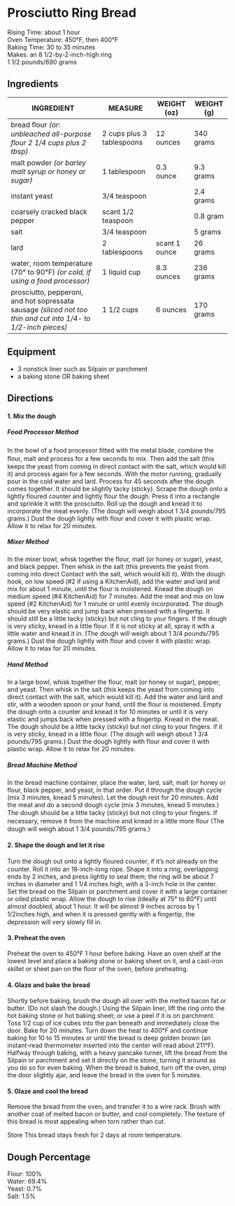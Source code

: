 # Prosciutto Ring Bread
Rising Time: about 1 hour  
Oven Temperature: 450°F, then 400°F  
Baking Time: 30 to 35 minutes  
Makes: an 8 1/2-by-2-inch-high ring  
1 1/2 pounds/690 grams  

## Ingredients
| INGREDIENT | MEASURE | WEIGHT (oz) | WEIGHT (g) |
| --- | --- | --- | --- |
| bread ﬂour *(or: unbleached all-purpose flour  2 1/4 cups plus 2 tbsp)* | 2 cups plus 3 tablespoons | 12 ounces | 340 grams |
| malt powder *(or barley malt syrup or honey or sugar)* | 1 tablespoon | 0.3 ounce | 9.3 grams |
| instant yeast | 3/4 teaspoon |  | 2.4 grams |
| coarsely cracked black pepper | scant 1/2 teaspoon |  | 0.8 gram |
| salt | 3/4 teaspoon |  | 5 grams |
| lard | 2 tablespoons | scant 1 ounce | 26 grams |
| water, room temperature (70° to 90°F) *(or cold, if using a food processor)* | 1 liquid cup | 8.3 ounces | 236 grams |
| prosciutto, pepperoni, and hot sopressata sausage *(sliced not too thin and cut into 1/4- to 1/2-inch pieces)* | 1 1/2 cups | 6 ounces | 170 grams |


## Equipment
* 3 nonstick liner such as Silpain or parchment
* a baking stone OR baking sheet

## Directions
#### 1. Mix the dough
##### Food Processor Method
In the bowl of a food processor ﬁtted with the metal blade, combine the ﬂour, malt and process for a few seconds to mix. Then add the salt (this keeps the yeast from coming in direct contact with the salt, which would kill it) and process again for a few seconds. With the motor running, gradually pour in the cold water and lard. Process for 45 seconds after the dough comes together. It should be slightly tacky (sticky). 
Scrape the dough onto a lightly floured counter and lightly flour the dough. Press it into a rectangle and sprinkle it with the prosciutto. Roll up the dough and knead it to incorporate the meat evenly. (The dough will weigh about 1 3/4 pounds/795 grams.) Dust the dough lightly with flour and cover it with plastic wrap. Allow it to relax for 20 minutes. 

##### Mixer Method 
In the mixer bowl, whisk together the flour, malt (or honey or sugar), yeast, and black pepper. Then whisk in the salt (this prevents the yeast from coming into direct Contact with the salt, which would kill it). With the dough hook, on low speed (#2 if using a KitchenAid), add the water and lard and mix for about 1 minute, until the flour is moistened. Knead the dough on medium speed (#4 KitchenAid) for 7 minutes. 
Add the meat and mix on low speed (#2 KitchenAid) for 1 minute or until evenly incorporated. The dough should be very elastic and jump back when pressed with a fingertip. It should still be a little tacky (sticky) but not cling to your fingers. If the dough is very sticky, knead in a little flour. If it is not sticky at all, spray it with a little water and knead it in. (The dough will weigh about 1 3/4 pounds/795 grams.) 
Dust the dough lightly with flour and cover it with plastic wrap. Allow it to relax for 20 minutes. 

##### Hand Method 
In a large bowl, whisk together the flour, malt (or honey or sugar), pepper, and yeast. Then whisk in the salt (this keeps the yeast from coming into direct contact with the salt, which would kill it). Add the water and lard and stir, with a wooden spoon or your hand, until the flour is moistened. 
Empty the dough onto a counter and knead it for 10 minutes or until it is very elastic and jumps back when pressed with a fingertip. Knead in the meat. The dough should be a little tacky (sticky) but not cling to your fingers. if it is very sticky, knead in a little flour. (The dough will weigh about 1 3/4 pounds/795 grams.) 
Dust the dough lightly with flour and cover it with plastic wrap. Allow it to relax for 20 minutes. 

##### Bread Machine Method 
In the bread machine container, place the water, lard, salt, malt (or honey or flour, black pepper, and yeast, in that order. Put it through the dough cycle (mix 3 minutes, knead 5 minutes). Let the dough rest for 20 minutes.
Add the meat and do a second dough cycle (mix 3 minutes, knead 5 minutes.) The dough should be a little tacky (sticky) but not cling to your ﬁngers. If necessary, remove it from the machine and knead in a little more ﬂour (The dough will weigh about 1 3/4 pounds/795 grams.)

#### 2. Shape the dough and let it rise
Turn the dough out onto a lightly ﬂoured counter, if it’s not already on the counter. Roll it into an 18-inch-long rope. Shape it into a ring, overlapping ends by 2 inches, and press lightly to seal them; the ring will be about 7 inches in diameter and 1 1/4 inches high, with a 3-inch hole in the center.
Set the bread on the Silpain or parchment and cover it with a large container or oiled plastic wrap. Allow the dough to rise (ideally at 75° to 80°F) until almost doubled, about 1 hour. It will be almost 9 inches across by 1 1/2inches high, and when it is pressed gently with a ﬁngertip, the depression will very slowly fill in.

#### 3. Preheat the oven
Preheat the oven to 450°F 1 hour before baking. Have an oven shelf at the lowest level and place a baking stone or baking sheet on it, and a cast-iron skillet or sheet pan on the ﬂoor of the oven, before preheating.  

#### 4. Glaze and bake the bread
Shortly before baking, brush the dough all over with the melted bacon fat or butter. (Do not slash the dough.) Using the Silpain liner, lift the ring onto the hot baking stone or hot baking sheet; or use a peel if it is on parchment. Toss 1/2 cup of ice cubes into the pan beneath and immediately close the door. Bake for 20 minutes. Turn down the heat to 400°F and continue baking for 10 to 15 minutes or until the bread is deep golden brown (an instant-read thermometer inserted into the center will read about 211°F). Halfway through baking, with a heavy pancake turner, lift the bread from the Silpain or parchment and set it directly on the stone, turning it around as you do so for even baking. When the bread is baked, turn off the oven, prop the door slightly ajar, and leave the bread in the oven for 5 minutes.

#### 5. Glaze and cool the bread
Remove the bread from the oven, and transfer it to a wire rack. Brush with another coat of melted bacon or butter, and cool completely. The texture of this bread is most appealing when torn rather than cut.

Store This bread stays fresh for 2 days at room temperature.

## Dough Percentage
Flour: 100%  
Water: 69.4%  
Yeast: 0.7%  
Salt: 1.5%  
